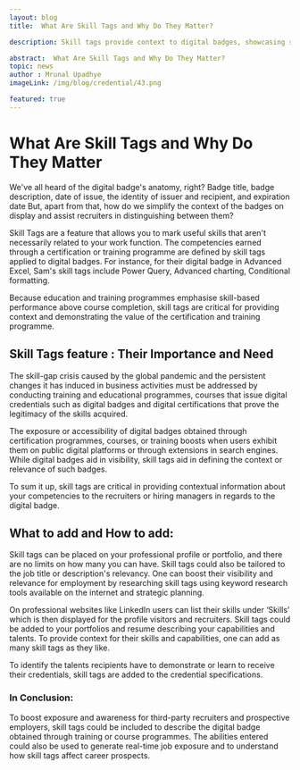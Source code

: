 ```yaml
---
layout: blog
title:  What Are Skill Tags and Why Do They Matter?

description: Skill tags provide context to digital badges, showcasing specific competencies and enhancing visibility for recruiters and employers.

abstract:  What Are Skill Tags and Why Do They Matter?
topic: news
author : Mrunal Upadhye
imageLink: /img/blog/credential/43.png

featured: true
---
```


# What Are Skill Tags and Why Do They Matter


We've all heard of the digital badge's anatomy, right? Badge title, badge description, date of issue, the identity of issuer and recipient, and expiration date But, apart from that, how do we simplify the context of the badges on display and assist recruiters in distinguishing between them?

Skill Tags are a feature that allows you to mark useful skills that aren't necessarily related to your work function. The competencies earned through a certification or training programme are defined by skill tags applied to digital badges. For instance, for their digital badge in Advanced Excel, Sam's skill tags include Power Query, Advanced charting, Conditional formatting.

Because education and training programmes emphasise skill-based performance above course completion, skill tags are critical for providing context and demonstrating the value of the certification and training programme.

## Skill Tags feature : Their Importance and Need

The skill-gap crisis caused by the global pandemic and the persistent changes it has induced in business activities must be addressed by conducting training and educational programmes, courses that issue digital credentials such as digital badges and digital certifications that prove the legitimacy of the skills acquired.

The exposure or accessibility of digital badges obtained through certification programmes, courses, or training boosts when users exhibit them on public digital platforms or through extensions in search engines. While digital badges aid in visibility, skill tags aid in defining the context or relevance of such badges.

To sum it up, skill tags are critical in providing contextual information about your competencies to the recruiters or hiring managers in regards to the digital badge.

## What to add and How to add:

Skill tags can be placed on your professional profile or portfolio, and there are no limits on how many you can have. Skill tags could also be tailored to the job title or description's relevancy. One can boost their visibility and relevance for employment by researching skill tags using keyword research tools available on the internet and strategic planning.

On professional websites like LinkedIn users can list their skills under ‘Skills’ which is then displayed for the profile visitors and recruiters. Skill tags could be added to your portfolios and resume describing your capabilities and talents. To provide context for their skills and capabilities, one can add as many skill tags as they like.

To identify the talents recipients have to demonstrate or learn to receive their credentials, skill tags are added to the credential specifications.

### In Conclusion:

To boost exposure and awareness for third-party recruiters and prospective employers, skill tags could be included to describe the digital badge obtained through training or course programmes. The abilities entered could also be used to generate real-time job exposure and to understand how skill tags affect career prospects.
